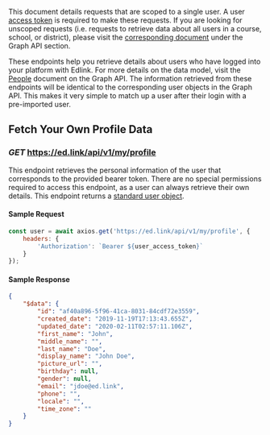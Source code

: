 <div class="card notice">
    <p>
        This document details requests that are scoped to a single user.
        A user <a href="/docs/user/authentication">access token</a> is required to make these requests.
        If you are looking for unscoped requests (i.e. requests to retrieve data about all users in a course, school, or district),
        please visit the <a href="/docs/graph/people">corresponding document</a> under the Graph API section.
    </p>
</div>

These endpoints help you retrieve details about users who have logged into your platform with Edlink. For more details on the data model,
visit the [People](/docs/graph/people) document on the Graph API. The information retrieved from these endpoints will be identical
to the corresponding user objects in the Graph API. This makes it very simple to match up a user after their login with a pre-imported user.

## Fetch Your Own Profile Data
### *GET* https://ed.link/api/v1/my/profile

This endpoint retrieves the personal information of the user that corresponds to the provided bearer token. There are no special permissions
required to access this endpoint, as a user can always retrieve their own details. This endpoint returns a [standard user object](/docs/graph/people).
<!-- This endpoint is a convenience method for developers, and is
functionally equivalent to the method below (if called with the user's own ID). -->

#### Sample Request

``` javascript
const user = await axios.get('https://ed.link/api/v1/my/profile', {
    headers: {
        'Authorization': `Bearer ${user_access_token}`
    }
});
```

#### Sample Response

```json
{
    "$data": {
        "id": "af40a896-5f96-41ca-8031-84cdf72e3559",
        "created_date": "2019-11-19T17:13:43.655Z",
        "updated_date": "2020-02-11T02:57:11.106Z",
        "first_name": "John",
        "middle_name": "",
        "last_name": "Doe",
        "display_name": "John Doe",
        "picture_url": "",
        "birthday": null,
        "gender": null,
        "email": "jdoe@ed.link",
        "phone": "",
        "locale": "",
        "time_zone": ""
    }
}
```

<!-- ## Fetch A User's Profile Data

`GET https://ed.link/api/v1/graph/people/:person_id`

This endpoint retrieves the personal information of the user that corresponds to the provided ID.
This endpoint is very similar to the equivalent within the Graph API. The key difference is that Edlink checks the permissions of the calling user
to make sure that they are allowed to retrieve the details of the specified ID. This is so we can remain in compliance with legal standards (e.g. FERPA) and
common-sense best practices.

For example, students cannot retrieve data about other students, and teachers cannot retrieve data about students who are not enrolled in their courses.

#### Request Parameters

| Parameter | Description |
|---|---|
| `person_id` | The Edlink UUID corresponding to the person whose details you want to retrieve. |

#### Response Data

This endpoint returns a standard user object.

#### Sample Request

``` javascript
const user = await axios.get('https://ed.link/api/v1/graph/people/8ab9c040-d458-4746-9bea-99f4b5066f17');
``` -->